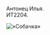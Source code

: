 <p>Антонец Илья.<br>
ИТ2204.</p>
<img src=»https://avatars.mds.yandex.net/i?id=679720f2a94327342bb6a0e160ce7bb8_l-8497208-images-thumbs&n=13» alt=»Собачка»>
